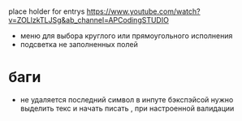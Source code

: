 

# 
place holder for entrys https://www.youtube.com/watch?v=ZOLlzkTLJSg&ab_channel=APCodingSTUDIO
- меню для выбора круглого или прямоугольного исполнения 
- подсветка не заполненных полей 


# баги 

- не удаляется последний символ в инпуте бэкспэйсой нужно выделить текс и начать писать , при настроенной валидации 
